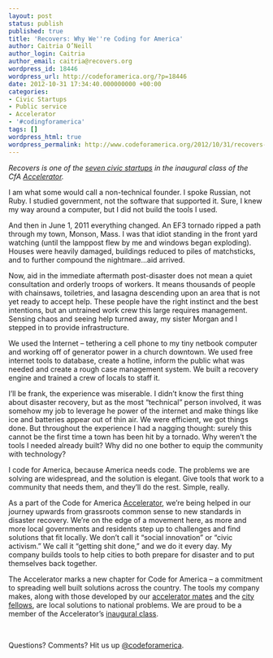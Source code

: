 ```yaml
---
layout: post
status: publish
published: true
title: 'Recovers: Why We''re Coding for America'
author: Caitria O’Neill
author_login: Caitria
author_email: caitria@recovers.org
wordpress_id: 18446
wordpress_url: http://codeforamerica.org/?p=18446
date: 2012-10-31 17:34:40.000000000 +00:00
categories:
- Civic Startups
- Public service
- Accelerator
- '#codingforamerica'
tags: []
wordpress_html: true
wordpress_permalink: http://www.codeforamerica.org/2012/10/31/recovers-why-were-coding-for-america/
---
```


<p><em>Recovers is one of the <a href="http://codeforamerica.org/2012startups" target="_blank">seven civic startups</a> in the inaugural class of the CfA <a href="http://codeforamerica.org/accelerator" target="_blank">Accelerator</a>. </em></p>
<p>I am what some would call a non-technical founder. I spoke Russian, not Ruby. I studied government, not the software that supported it. Sure, I knew my way around a computer, but I did not build the tools I used.</p>
<p>And then in June 1, 2011 everything changed. An EF3 tornado ripped a path through my town, Monson, Mass. I was that idiot standing in the front yard watching (until the lamppost flew by me and windows began exploding). Houses were heavily damaged, buildings reduced to piles of matchsticks, and to further compound the nightmare…aid arrived.</p>
<p>Now, aid in the immediate aftermath post-disaster does not mean a quiet consultation and orderly troops of workers. It means thousands of people with chainsaws, toiletries, and lasagna descending upon an area that is not yet ready to accept help. These people have the right instinct and the best intentions, but an untrained work crew this large requires management. Sensing chaos and seeing help turned away, my sister Morgan and I stepped in to provide infrastructure.</p>
<p>We used the Internet – tethering a cell phone to my tiny netbook computer and working off of generator power in a church downtown. We used free internet tools to database, create a hotline, inform the public what was needed and create a rough case management system. We built a recovery engine and trained a crew of locals to staff it.</p>
<p>I’ll be frank, the experience was miserable. I didn’t know the first thing about disaster recovery, but as the most “technical” person involved, it was somehow my job to leverage he power of the internet and make things like ice and batteries appear out of thin air. We were efficient, we got things done. But throughout the experience I had a nagging thought: surely this cannot be the first time a town has been hit by a tornado. Why weren’t the tools I needed already built? Why did no one bother to equip the community with technology?</p>
<p>I code for America, because America needs code. The problems we are solving are widespread, and the solution is elegant. Give tools that work to a community that needs them, and they’ll do the rest. Simple, really.</p>
<p>As a part of the Code for America <a href="http://codeforamerica.org/accelerator" target="_blank">Accelerator</a>, we’re being helped in our journey upwards from grassroots common sense to new standards in disaster recovery. We’re on the edge of a movement here, as more and more local governments and residents step up to challenges and find solutions that fit locally. We don’t call it “social innovation” or “civic activism.” We call it “getting shit done,” and we do it every day. My company builds tools to help cities to both prepare for disaster and to put themselves back together.</p>
<p>The Accelerator marks a new chapter for Code for America – a commitment to spreading well built solutions across the country. The tools my company makes, along with those developed by our <a href="http://codeforamerica.org/2012startups" target="_blank">accelerator mates</a> and the <a href="http://codeforamerica.org/fellows" target="_blank">city fellows</a>, are local solutions to national problems. We are proud to be a member of the Accelerator’s <a href="http://codeforamerica.org/2012startups" target="_blank">inaugural class</a>.</p>
<p> </p>
<p>Questions? Comments? Hit us up <a href="http://twitter.com/codeforamerica" target="_blank">@codeforamerica</a>.</p>
